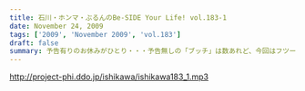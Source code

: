 ```yaml
---
title: 石川・ホンマ・ぶるんのBe-SIDE Your Life! vol.183-1
date: November 24, 2009
tags: ['2009', 'November 2009', 'vol.183']
draft: false
summary: 予告有りのお休みがひとり・・・予告無しの「ブッチ」は数あれど、今回はフツーに病欠が一人でました。お聴きのチミも季節の変わり目には要注意だ！NAMAE
---
```


http://project-phi.ddo.jp/ishikawa/ishikawa183_1.mp3